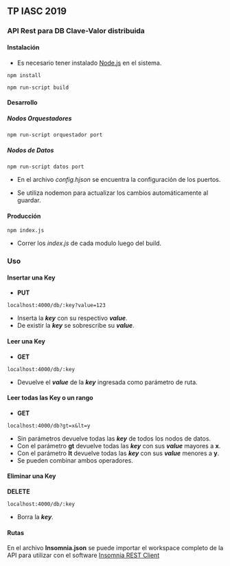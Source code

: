 ## TP IASC 2019

### API Rest para DB Clave-Valor distribuida

#### Instalación
* Es necesario tener instalado [Node.js](https://nodejs.org/) en el sistema.

```
npm install
```

```
npm run-script build
```

#### Desarrollo
##### Nodos Orquestadores
```
npm run-script orquestador port
```

##### Nodos de Datos
```
npm run-script datos port
```

* En el archivo _config.hjson_ se encuentra la configuración de los puertos.

* Se utiliza nodemon para actualizar los cambios automáticamente al guardar.

#### Producción
```
npm index.js
```

* Correr los _index.js_ de cada modulo luego del build.

### Uso
#### Insertar una Key
* **PUT**
```
localhost:4000/db/:key?value=123
```

* Inserta la **_key_** con su respectivo **_value_**.
* De existir la **_key_** se sobrescribe su **_value_**.

#### Leer una Key
* **GET**
```
localhost:4000/db/:key
```

* Devuelve el **_value_** de la **_key_** ingresada como parámetro de ruta.

#### Leer todas las Key o un rango
* **GET**
```
localhost:4000/db?gt=x&lt=y
```

* Sin parámetros devuelve todas las **_key_** de todos los nodos de datos.
* Con el parámetro **gt** devuelve todas las **_key_** con sus **_value_** mayores a **x**.
* Con el parámetro **lt** devuelve todas las **_key_** con sus **_value_** menores a **y**.
* Se pueden combinar ambos operadores.


#### Eliminar una Key
**DELETE** 
```
localhost:4000/db/:key
```

* Borra la **_key_**.

#### Rutas

En el archivo __Insomnia.json__ se puede importar el workspace completo de la API para utilizar con el software [Insomnia REST Client](https://insomnia.rest/)